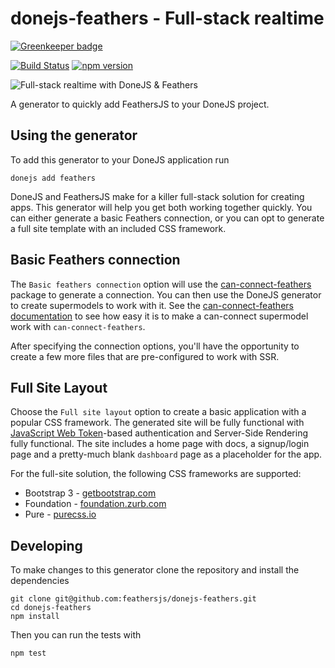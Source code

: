 # donejs-feathers - Full-stack realtime

[![Greenkeeper badge](https://badges.greenkeeper.io/donejs/donejs-feathers.svg)](https://greenkeeper.io/)

[![Build Status](https://travis-ci.org/feathersjs/donejs-feathers.svg?branch=master)](https://travis-ci.org/feathersjs/donejs-feathers)
[![npm version](https://badge.fury.io/js/donejs-feathers.svg)](http://badge.fury.io/js/donejs-feathers)

![Full-stack realtime with DoneJS & Feathers](https://cloud.githubusercontent.com/assets/128857/15908290/25e7760c-2d7e-11e6-8a9e-18421cd87154.png)

A generator to quickly add FeathersJS to your DoneJS project.

## Using the generator

To add this generator to your DoneJS application run

```
donejs add feathers
```

DoneJS and FeathersJS make for a killer full-stack solution for creating apps.  This generator will help you get both working together quickly.  You can either generate a basic Feathers connection, or you can opt to generate a full site template with an included CSS framework.

## Basic Feathers connection
The `Basic feathers connection` option will use the [can-connect-feathers](https://github.com/feathersjs/can-connect-feathers) package to generate a connection.  You can then use the DoneJS generator to create supermodels to work with it.  See the [can-connect-feathers documentation](https://github.com/feathersjs/can-connect-feathers) to see how easy it is to make a can-connect supermodel work with `can-connect-feathers`.

After specifying the connection options, you'll have the opportunity to create a few more files that are pre-configured to work with SSR.

## Full Site Layout

Choose the `Full site layout` option to create a basic application with a popular CSS framework.  The generated site will be fully functional with [JavaScript Web Token](https://jwt.io/)-based authentication and Server-Side Rendering fully functional.  The site includes a home page with docs, a signup/login page and a pretty-much blank `dashboard` page as a placeholder for the app.

For the full-site solution, the following CSS frameworks are supported:

 * Bootstrap 3 - [getbootstrap.com](http://getbootstrap.com/)
 * Foundation - [foundation.zurb.com](http://foundation.zurb.com/)
 * Pure - [purecss.io](http://purecss.io)


## Developing

To make changes to this generator clone the repository and install the dependencies

```
git clone git@github.com:feathersjs/donejs-feathers.git
cd donejs-feathers
npm install
```

Then you can run the tests with

```
npm test
```
